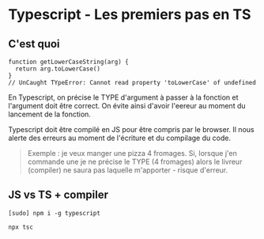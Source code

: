 # Typescript - Les premiers pas en TS

## C'est quoi
```
function getLowerCaseString(arg) {
  return arg.toLowerCase()
}
// UnCaught TYpeError: Cannot read property 'toLowerCase' of undefined
```
En Typescript, on précise le TYPE d'argument à passer à la fonction et l'argument doit être correct. On évite ainsi d'avoir l'eereur au moment du lancement de la fonction.

Typescript doit être compilé en JS pour être compris par le browser. Il nous alerte des erreurs au moment de l'écriture et du compilage du code.

> Exemple : je veux manger une pizza 4 fromages. Si, lorsque j'en commande une je ne précise le TYPE (4 fromages) alors le livreur (compiler) ne saura pas laquelle m'apporter - risque d'erreur.

## JS vs TS + compiler
```
[sudo] npm i -g typescript

npx tsc
```
